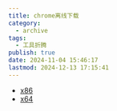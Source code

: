 ```yaml
---
title: chrome离线下载
category:
  - archive
tags:
  - 工具折腾
publish: true
date: 2024-11-04 15:46:17
lastmod: 2024-12-13 17:15:41
---
```


+ [x86](https://dl.google.com/tag/s/installdataindex/update2/installers/ChromeStandaloneSetup.exe)
+ [x64](https://dl.google.com/tag/s/installdataindex/update2/installers/ChromeStandaloneSetup64.exe)

